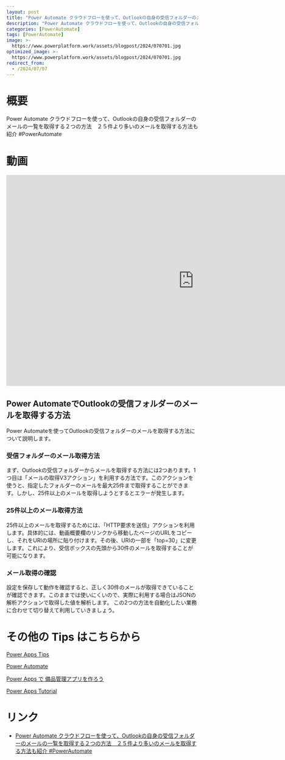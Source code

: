 ```yaml
---
layout: post
title: "Power Automate クラウドフローを使って、Outlookの自身の受信フォルダーのメールの一覧を取得する２つの方法　２５件より多いのメールを取得する方法も紹介 #PowerAutomate"
description: "Power Automate クラウドフローを使って、Outlookの自身の受信フォルダーのメールの一覧を取得する２つの方法　２５件より多いのメールを取得する方法も紹介 #PowerAutomateを動画で分かりやすく解説"
categories: [PowerAutomate]
tags: [PowerAutomate]
image: >-
  https://www.powerplatform.work/assets/blogpost/2024/070701.jpg
optimized_image: >-
  https://www.powerplatform.work/assets/blogpost/2024/070701.jpg
redirect_from:
  - /2024/07/07
---
```



#  概要

Power Automate クラウドフローを使って、Outlookの自身の受信フォルダーのメールの一覧を取得する２つの方法　２５件より多いのメールを取得する方法も紹介 #PowerAutomate


# 動画

<iframe width="983" height="553" src="https://www.youtube.com/embed/EgbfFUZYK48" title="YouTube video player" frameborder="0" allow="accelerometer; autoplay; clipboard-write; encrypted-media; gyroscope; picture-in-picture" allowfullscreen></iframe>


## Power AutomateでOutlookの受信フォルダーのメールを取得する方法

Power Automateを使ってOutlookの受信フォルダーのメールを取得する方法について説明します。

### 受信フォルダーのメール取得方法

まず、Outlookの受信フォルダーからメールを取得する方法には2つあります。1つ目は「メールの取得V3アクション」を利用する方法です。このアクションを使うと、指定したフォルダーのメールを最大25件まで取得することができます。しかし、25件以上のメールを取得しようとするとエラーが発生します。

### 25件以上のメール取得方法

25件以上のメールを取得するためには、「HTTP要求を送信」アクションを利用します。具体的には、動画概要欄のリンクから移動したページのURLをコピーし、それをURIの場所に貼り付けます。その後、URIの一部を「top=30」に変更します。これにより、受信ボックスの先頭から30件のメールを取得することが可能になります。

### メール取得の確認

設定を保存して動作を確認すると、正しく30件のメールが取得できていることが確認できます。このままでは使いにくいので、実際に利用する場合はJSONの解析アクションで取得した値を解析します。
この2つの方法を自動化したい業務に合わせて切り替えて利用していきましょう。




# その他の Tips はこちらから

[Power Apps Tips](https://www.youtube.com/watch?v=VrAQf3JQ7yM&list=PLVhFi1fb3DqakSLVMn22DDcySXh9jtzi- )


[Power Automate](https://www.youtube.com/watch?v=-YnJYT0ASEM&list=PLVhFi1fb3Dqbzic6GieqnLFgD3aTj-eHA)


[Power Apps で 備品管理アプリを作ろう](https://www.youtube.com/playlist?list=PLVhFi1fb3DqZM3HKb8Hea6XEL96990Fyn)


[Power Apps Tutorial](https://www.youtube.com/playlist?list=PLVhFi1fb3DqalxpL974VvAJvV4iWoSbe_)


# リンク


- [Power Automate クラウドフローを使って、Outlookの自身の受信フォルダーのメールの一覧を取得する２つの方法　２５件より多いのメールを取得する方法も紹介 #PowerAutomate](https://www.youtube.com/watch?v=EgbfFUZYK48)

